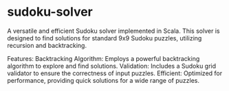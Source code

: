 # sudoku-solver
A versatile and efficient Sudoku solver implemented in Scala. This solver is designed to find solutions for standard 9x9 Sudoku puzzles, utilizing recursion and backtracking.

Features:
Backtracking Algorithm: Employs a powerful backtracking algorithm to explore and find solutions.
Validation: Includes a Sudoku grid validator to ensure the correctness of input puzzles.
Efficient: Optimized for performance, providing quick solutions for a wide range of puzzles.
